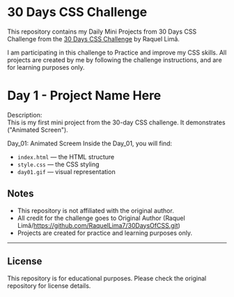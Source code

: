 # 30 Days CSS Challenge 

This repository contains my Daily Mini Projects from 30 Days CSS Challenge from the [30 Days CSS Challenge](https://github.com/RaquelLima7/30DaysOfCSS.git) by Raquel Limâ.

I am participating in this challenge to Practice and improve my CSS skills. All projects are created by me by following the challenge instructions, and are for learning purposes only.

 # Day 1 - Project Name Here

Description:  
This is my first mini project from the 30-day CSS challenge. It demonstrates ("Animated Screen").

Day_01: Animated Screem
Inside the Day_01, you will find:
- `index.html` — the HTML structure
- `style.css` — the CSS styling
- `day01.gif` — visual representation

## Notes

- This repository is not affiliated with the original author.  
- All credit for the challenge goes to Original Author (Raquel Limâ/https://github.com/RaquelLima7/30DaysOfCSS.git)
- Projects are created for practice and learning purposes only.

---

## License

This repository is for educational purposes. Please check the original repository for license details.